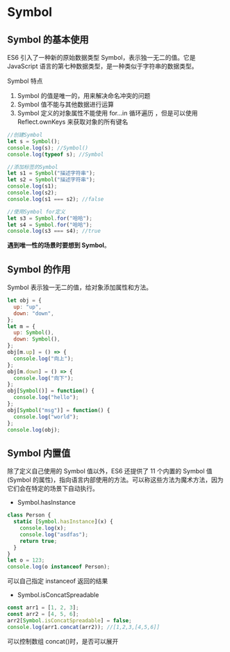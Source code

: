 # Symbol

## Symbol 的基本使用

ES6 引入了一种新的原始数据类型 Symbol，表示独一无二的值。它是 JavaScript 语言的第七种数据类型，是一种类似于字符串的数据类型。

Symbol 特点

1. Symbol 的值是唯一的，用来解决命名冲突的问题
2. Symbol 值不能与其他数据进行运算
3. Symbol 定义的对象属性不能使用 for…in 循环遍历 ，但是可以使用 Reflect.ownKeys 来获取对象的所有键名

```js
//创建Symbol
let s = Symbol();
console.log(s); //Symbol()
console.log(typeof s); //Symbol

//添加标签的Symbol
let s1 = Symbol("描述字符串");
let s2 = Symbol("描述字符串");
console.log(s1);
console.log(s2);
console.log(s1 === s2); //false

//使用Symbol for定义
let s3 = Symbol.for("哈哈");
let s4 = Symbol.for("哈哈");
console.log(s3 === s4); //true
```

**遇到唯一性的场景时要想到 Symbol**。

## Symbol 的作用

Symbol 表示独一无二的值，给对象添加属性和方法。

```js
let obj = {
  up: "up",
  down: "down",
};
let m = {
  up: Symbol(),
  down: Symbol(),
};
obj[m.up] = () => {
  console.log("向上");
};
obj[m.down] = () => {
  console.log("向下");
};
obj[Symbol()] = function() {
  console.log("hello");
};
obj[Symbol("msg")] = function() {
  console.log("world");
};
console.log(obj);
```

## Symbol 内置值

除了定义自己使用的 Symbol 值以外，ES6 还提供了 11 个内置的 Symbol 值(Symbol 的属性)，指向语言内部使用的方法。可以称这些方法为魔术方法，因为它们会在特定的场景下自动执行。

- Symbol.hasInstance

```js
class Person {
  static [Symbol.hasInstance](x) {
    console.log(x);
    console.log("asdfas");
    return true;
  }
}
let o = 123;
console.log(o instanceof Person);
```

可以自己指定 instanceof 返回的结果

- Symbol.isConcatSpreadable

```js
const arr1 = [1, 2, 3];
const arr2 = [4, 5, 6];
arr2[Symbol.isConcatSpreadable] = false;
console.log(arr1.concat(arr2)); //[1,2,3,[4,5,6]]
```

可以控制数组 concat()时，是否可以展开
